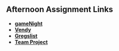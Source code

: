 ## Afternoon Assignment Links

* **[gameNight](https://github.com/WilliamJMcElroy/gameNight)**
* **[Vendy](https://github.com/WilliamJMcElroy/-Vendy)**
* **[Gregslist](https://github.com/WilliamJMcElroy/Gregslist-lab)**
* **[Team Project](https://github.com/CamilleIvins/Jungle-Jumble)**
